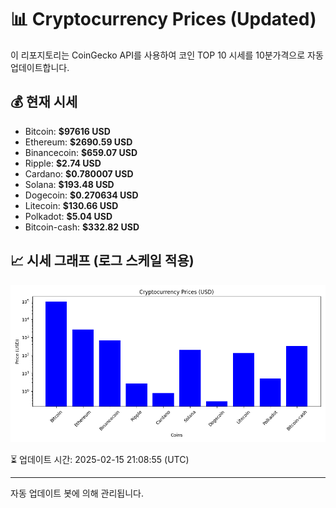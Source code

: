 
# 📊 Cryptocurrency Prices (Updated)

이 리포지토리는 CoinGecko API를 사용하여 코인 TOP 10 시세를 10분가격으로 자동 업데이트합니다.

## 💰 현재 시세
- Bitcoin: **$97616 USD**
- Ethereum: **$2690.59 USD**
- Binancecoin: **$659.07 USD**
- Ripple: **$2.74 USD**
- Cardano: **$0.780007 USD**
- Solana: **$193.48 USD**
- Dogecoin: **$0.270634 USD**
- Litecoin: **$130.66 USD**
- Polkadot: **$5.04 USD**
- Bitcoin-cash: **$332.82 USD**

## 📈 시세 그래프 (로그 스케일 적용)
![Crypto Prices](crypto_prices.png)

⏳ 업데이트 시간: 2025-02-15 21:08:55 (UTC)

---
자동 업데이트 봇에 의해 관리됩니다.
